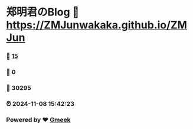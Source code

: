 # 郑明君のBlog :link: https://ZMJunwakaka.github.io/ZMJun 
### :page_facing_up: [15](https://ZMJunwakaka.github.io/ZMJun/tag.html) 
### :speech_balloon: 0 
### :hibiscus: 30295 
### :alarm_clock: 2024-11-08 15:42:23 
### Powered by :heart: [Gmeek](https://github.com/Meekdai/Gmeek)
